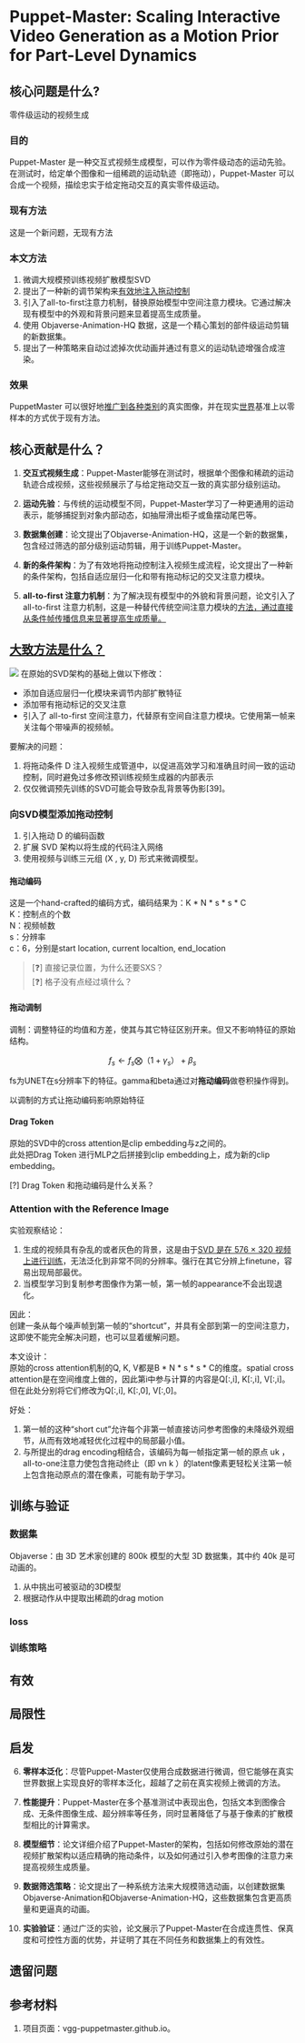# Puppet-Master: Scaling Interactive Video Generation as a Motion Prior for Part-Level Dynamics

## 核心问题是什么?

零件级运动的视频生成

### 目的

Puppet-Master 是一种交互式视频生成模型，可以作为零件级动态的运动先验。  
在测试时，给定单个图像和一组稀疏的运动轨迹（即拖动），Puppet-Master 可以合成一个视频，描绘忠实于给定拖动交互的真实零件级运动。

### 现有方法

这是一个新问题，无现有方法

### 本文方法

1. 微调大规模预训练视频扩散模型SVD
2. 提出了一种新的调节架构来<u>有效地注入拖动控制</u>
3. 引入了all-to-first注意力机制，替换原始模型中空间注意力模块。它通过解决现有模型中的外观和背景问题来显着提高生成质量。
4. 使用 Objaverse-Animation-HQ 数据，这是一个精心策划的部件级运动剪辑的新数据集。
5. 提出了一种策略来自动过滤掉次优动画并通过有意义的运动轨迹增强合成渲染。

### 效果

 PuppetMaster 可以很好地<u>推广到各种类别</u>的真实图像，并在现实<u>世界</u>基准上以零样本的方式优于现有方法。

## 核心贡献是什么？

1.  **交互式视频生成**：Puppet-Master能够在测试时，根据单个图像和稀疏的运动轨迹合成视频，这些视频展示了与给定拖动交互一致的真实部分级别运动。

2.  **运动先验**：与传统的运动模型不同，Puppet-Master学习了一种更通用的运动表示，能够捕捉到对象内部动态，如抽屉滑出柜子或鱼摆动尾巴等。

3.  **数据集创建**：论文提出了Objaverse-Animation-HQ，这是一个新的数据集，包含经过筛选的部分级别运动剪辑，用于训练Puppet-Master。

4.  **新的条件架构**：为了有效地将拖动控制注入视频生成流程，论文提出了一种新的条件架构，包括自适应层归一化和带有拖动标记的交叉注意力模块。

5.  **all-to-first 注意力机制**：为了解决现有模型中的外貌和背景问题，论文引入了all-to-first 注意力机制，这是一种替代传统空间注意力模块的<u>方法，通过直接从条件帧传播信息来显著提高生成质量。</u>

## <u>大致方法是什么？</u>

![](./assets/b4a6d26fe78d8dd7cb9cb39c9adcaaa7_3_Figure_2_1665059867.png)
在原始的SVD架构的基础上做以下修改：  
- 添加自适应层归一化模块来调节内部扩散特征
- 添加带有拖动标记的交叉注意
- 引入了 all-to-first 空间注意力，代替原有空间自注意力模块。它使用第一帧来关注每个带噪声的视频帧。

要解决的问题：  
1. 将拖动条件 D 注入视频生成管道中，以促进高效学习和准确且时间一致的运动控制，同时避免过多修改预训练视频生成器的内部表示
2. 仅仅微调预先训练的SVD可能会导致杂乱背景等伪影[39]。

### 向SVD模型添加拖动控制

1. 引入拖动 D 的编码函数  
2. 扩展 SVD 架构以将生成的代码注入网络
3. 使用视频与训练三元组 (X , y, D) 形式来微调模型。

#### 拖动编码

这是一个hand-crafted的编码方式，编码结果为：K * N * s * s * C  
K：控制点的个数  
N：视频帧数  
s：分辨率  
c：6，分别是start location, current localtion, end_location
 
> [&#x2753;] 直接记录位置，为什么还要SXS？     
> [&#x2753;] 格子没有点经过填什么？   

#### 拖动调制

调制：调整特征的均值和方差，使其与其它特征区别开来。但又不影响特征的原始结构。   

$$
f_s \leftarrow f_s \bigotimes （1 + \gamma_s） + \beta_s
$$

fs为UNET在s分辨率下的特征。gamma和beta通过对**拖动编码**做卷积操作得到。  

以调制的方式让拖动编码影响原始特征      


#### Drag Token

原始的SVD中的cross attention是clip embedding与z之间的。  
此处把Drag Token 进行MLP之后拼接到clip embedding上，成为新的clip embedding。  

[?] Drag Token 和拖动编码是什么关系？

### Attention with the Reference Image

实验观察结论：  
1. 生成的视频具有杂乱的或者灰色的背景，这是由于<u>SVD 是在 576 × 320 视频上进行训练</u>，无法泛化到非常不同的分辨率。强行在其它分辨上finetune，容易出现局部最优。  
2. 当模型学习到复制参考图像作为第一帧，第一帧的appearance不会出现退化。  

因此：  
创建一条从每个噪声帧到第一帧的“shortcut”，并具有全部到第一的空间注意力，这即使不能完全解决问题，也可以显着缓解问题。

本文设计：  
原始的cross attention机制的Q, K, V都是B * N * s * s * C的维度。spatial cross attention是在空间维度上做的，因此第i中参与计算的内容是Q[:,i], K[:,i], V[:,i]。但在此处分别将它们修改为Q[:,i], K[:,0], V[:,0]。  

好处：  
1. 第一帧的这种“short cut”允许每个非第一帧直接访问参考图像的未降级外观细节，从而有效地减轻优化过程中的局部最小值。  
2. 与所提出的drag encoding相结合，该编码为每一帧指定第一帧的原点 uk ，all-to-one注意力使包含拖动终止（即 vn k ）的latent像素更轻松关注第一帧上包含拖动原点的潜在像素，可能有助于学习。

## 训练与验证

### 数据集

Objaverse：由 3D 艺术家创建的 800k 模型的大型 3D 数据集，其中约 40k 是可动画的。

1. 从中挑出可被驱动的3D模型  
2. 根据动作从中提取出稀疏的drag motion

### loss

### 训练策略

## 有效

## 局限性

## 启发

6.  **零样本泛化**：尽管Puppet-Master仅使用合成数据进行微调，但它能够在真实世界数据上实现良好的零样本泛化，超越了之前在真实视频上微调的方法。

7.  **性能提升**：Puppet-Master在多个基准测试中表现出色，包括文本到图像合成、无条件图像生成、超分辨率等任务，同时显著降低了与基于像素的扩散模型相比的计算需求。

8.  **模型细节**：论文详细介绍了Puppet-Master的架构，包括如何修改原始的潜在视频扩散架构以适应精确的拖动条件，以及如何通过引入参考图像的注意力来提高视频生成质量。

9.  **数据筛选策略**：论文提出了一种系统方法来大规模筛选动画，以创建数据集Objaverse-Animation和Objaverse-Animation-HQ，这些数据集包含更高质量和更逼真的动画。

10. **实验验证**：通过广泛的实验，论文展示了Puppet-Master在合成连贯性、保真度和可控性方面的优势，并证明了其在不同任务和数据集上的有效性。

## 遗留问题

## 参考材料

1. 项目页面：vgg-puppetmaster.github.io。